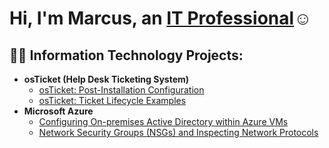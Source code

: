 <h1>Hi, I'm Marcus, an <a href="https://linkedin.com/in/Josh">IT Professional</a>☺</h1>

<h2>👨‍💻 Information Technology Projects:</h2>

- <b>osTicket (Help Desk Ticketing System)</b>
  - [osTicket: Post-Installation Configuration](https://github.com/MarcusO44/post-install-config)
  - [osTicket: Ticket Lifecycle Examples](https://github.com/MarcusO44/ticket-lifecycle)
- <b>Microsoft Azure</b>
  - [Configuring On-premises Active Directory within Azure VMs](https://github.com/MarcusO44/configure-ad)
  - [Network Security Groups (NSGs) and Inspecting Network Protocols](https://github.com/MarcusO44/azure-network-protocols)



